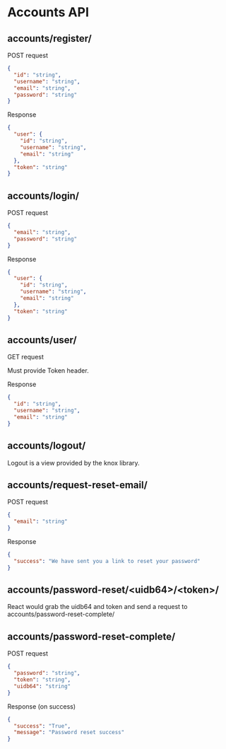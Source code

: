 # Accounts API

## accounts/register/

POST request

```json
{
  "id": "string",
  "username": "string",
  "email": "string",
  "password": "string"
}
```

Response

```json
{
  "user": {
    "id": "string",
    "username": "string",
    "email": "string"
  },
  "token": "string"
}
```

## accounts/login/

POST request

```json
{
  "email": "string",
  "password": "string"
}
```

Response

```json
{
  "user": {
    "id": "string",
    "username": "string",
    "email": "string"
  },
  "token": "string"
}
```

## accounts/user/

GET request

Must provide Token header.

Response

```json
{
  "id": "string",
  "username": "string",
  "email": "string"
}
```

## accounts/logout/

Logout is a view provided by the knox library.

## accounts/request-reset-email/

POST request

```json
{
  "email": "string"
}
```

Response

```json
{
  "success": "We have sent you a link to reset your password"
}
```

## accounts/password-reset/\<uidb64>/\<token>/

React would grab the uidb64 and token and send a request to
accounts/password-reset-complete/

## accounts/password-reset-complete/

POST request

```json
{
  "password": "string",
  "token": "string",
  "uidb64": "string"
}
```

Response (on success)

```json
{
  "success": "True",
  "message": "Password reset success"
}
```
